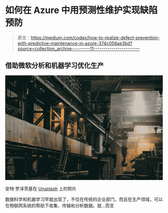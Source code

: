 # 如何在 Azure 中用预测性维护实现缺陷预防

> 原文：<https://medium.com/codex/how-to-realize-defect-prevention-with-predictive-maintenance-in-azure-374c056ae3bd?source=collection_archive---------11----------------------->

## 借助微软分析和机器学习优化生产

![](img/2ff70dc89511de2454b5ee4d354a897b.png)

安特·罗泽茨基在 [Unsplash](https://unsplash.com/?utm_source=unsplash&utm_medium=referral&utm_content=creditCopyText) 上的照片

数据科学和机器学习早就出现了，不仅在传统的企业部门，而且在生产领域，可以在物联网系统的帮助下收集、传输和分析数据。就…而言